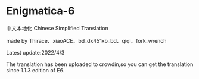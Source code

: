 # Enigmatica-6
中文本地化
Chinese Simplified Translation

made by Thirace、xiaoACE、bd_dx451xb_bd、qiqi、fork_wrench

Latest update:2022/4/3

The translation has been uploaded to crowdin,so you can get the translation since 1.1.3 edition of E6.
